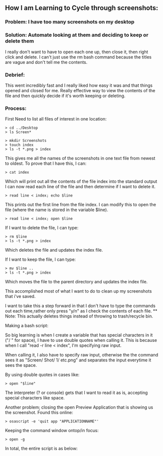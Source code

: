 ## How I am Learning to Cycle through screenshots:

### Problem: I have too many screenshots on my desktop
### Solution: Automate looking at them and deciding to keep or delete them
I really don't want to have to open each one up, then close it, then right click and delete.
I can't just use the rm bash command because the titles are vague and don't tell me the contents.

### Debrief:
This went incredibly fast and I really liked how easy it was and that things opened and closed for me. Really effective way to view the contents of the file and then quickly decide if it's worth keeping or deleting.

### Process: 

First Need to list all files of interest in one location:
```
> cd ../Desktop
> ls Screen*

> mkdir Screenshots
> touch index
> ls -t *.png > index
```

This gives me all the names of the screenshots in one text file from newest to oldest.
To prove that I have this, I can:
```
> cat index
```
Which will print out all the contents of the file index into the standard output
I can now read each line of the file and then determine if I want to delete it.
```
> read line < index; echo $line
```
This prints out the first line from the file index.
I can modify this to open the file (where the name is stored in the variable $line).
```
> read line < index; open $line
```
If I want to delete the file, I can type:
```
> rm $line
> ls -t *.png > index
```
Which deletes the file and updates the index file.

If I want to keep the file, I can type:
```
> mv $line ..
> ls -t *.png > index
```
Which moves the file to the parent directory and updates the index file.

This accomplished most of what I want to do to clean up my screenshots that i've saved.


I want to take this a step forward in that I don't have to type the commands out each time,rather only press "y/n" as I check the contents of each file.
** Note: This actually deletes things instead of throwing to trash/recycle bin.



Making a bash script:

So big learning is when I create a variable that has special characters in it ("/ " for space), I have to use double quotes when calling it.
This is because when I call "read -r line < index", I'm specifying raw input.

When calling it, I also have to specify raw input, otherwise the the command sees it as "Screen/ Shot/ 1/ etc.png" and separates the input everytime it sees the space.

By using double quotes in cases like:
```
> open "$line"
```
The interpreter (? or console) gets that I want to read it as is, accepting special characters like space.


Another problem; closing the open Preview Application that is showing us the screenshot.
Found this online:
```
> osascript -e 'quit app "APPLICATIONNAME"'
```
Keeping the command window ontop/in focus:
```
> open -g
```


In total, the entire script is as below:


